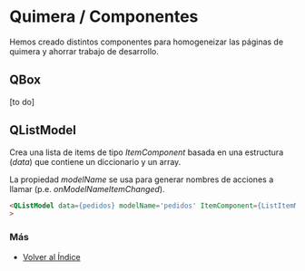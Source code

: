 # Quimera / Componentes

Hemos creado distintos componentes para homogeneizar las páginas de quimera y ahorrar trabajo de desarrollo.

## QBox
[to do]

## QListModel
Crea una lista de items de tipo *ItemComponent* basada en una estructura (*data*) que contiene un diccionario y un array.

La propiedad *modelName* se usa para generar nombres de acciones a llamar (p.e. *onModelNameItemChanged*).

```html
<QListModel data={pedidos} modelName='pedidos' ItemComponent={ListItemMisPedidos}
>
```

### Más

  * [Volver al Índice](./index.md)
